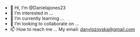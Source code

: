 - 👋 Hi, I’m @Danielajones23
- 👀 I’m interested in ...
- 🌱 I’m currently learning ...
- 💞️ I’m looking to collaborate on ...
- 📫 How to reach me ... My email: danylozovska@gmail.com

<!---
Danielajones23/Danielajones23 is a ✨ special ✨ repository because its `README.md` (this file) appears on your GitHub profile.
You can click the Preview link to take a look at your changes.
--->
